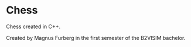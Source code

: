 # Chess

Chess created in C++.

Created by Magnus Furberg in the first semester of the B2VISIM bachelor.
